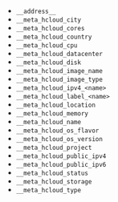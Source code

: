 * `__address__`
* `__meta_hcloud_city`
* `__meta_hcloud_cores`
* `__meta_hcloud_country`
* `__meta_hcloud_cpu`
* `__meta_hcloud_datacenter`
* `__meta_hcloud_disk`
* `__meta_hcloud_image_name`
* `__meta_hcloud_image_type`
* `__meta_hcloud_ipv4_<name>`
* `__meta_hcloud_label_<name>`
* `__meta_hcloud_location`
* `__meta_hcloud_memory`
* `__meta_hcloud_name`
* `__meta_hcloud_os_flavor`
* `__meta_hcloud_os_version`
* `__meta_hcloud_project`
* `__meta_hcloud_public_ipv4`
* `__meta_hcloud_public_ipv6`
* `__meta_hcloud_status`
* `__meta_hcloud_storage`
* `__meta_hcloud_type`
